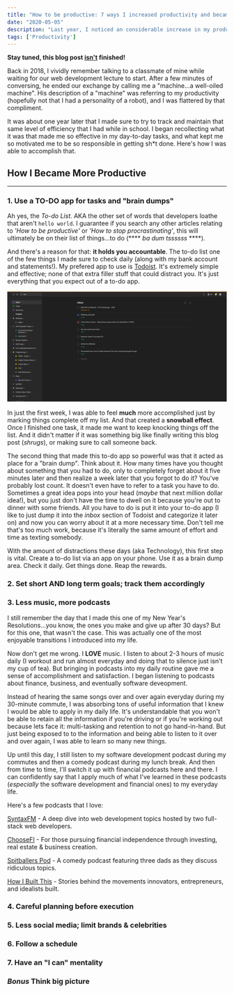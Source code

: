```yaml
---
title: "How to be productive: 7 ways I increased productivity and became more efficient 🧠"
date: "2020-05-05"
description: "Last year, I noticed an considerable increase in my productivity after applying these few things in my daily life."
tags: ['Productivity']
---
```


**Stay tuned, this blog post <u>isn't</u> finished!**

Back in 2018, I vividly remember talking to a classmate of mine while waiting for our web development lecture to start. After a few minutes of conversing, he ended our exchange by calling me a "machine...a well-oiled machine". His description of a "machine" was referring to my productivity (hopefully not that I had a personality of a robot), and I was flattered by that compliment.

It was about one year later that I made sure to try to track and maintain that same level of efficiency that I had while in school. I began recollecting what it was that made me so effective in my day-to-day tasks, and what kept me so motivated me to be so responsible in getting sh*t done. Here's how I was able to accomplish that.

## How I Became More Productive
---

### 1. Use a TO-DO app for tasks and "brain dumps"

Ah yes, the *To-do List*. AKA the other set of words that developers loathe that aren't `hello world`. I guarantee if you search any other articles relating to *'How to be productive'* or *'How to stop procrastinating'*, this will ultimately be on their list of things...to do (**** *ba dum tssssss* ****).

And there's a reason for that: **it holds you accountable**. The to-do list one of the few things I made sure to check daily (along with my bank account and statements!). My prefered app to use is <a href="https://todoist.com/app/" target="_blank">Todoist</a>. It's extremely simple and effective; none of that extra filler stuff that could distract you. It's just everything that you expect out of a to-do app.

![Todoist](./todoist.png)

In just the first week, I was able to feel **much** more accomplished just by marking things complete off my list. And that created a **snowball effect**. Once I finished one task, it made me want to keep knocking things off the list. And it didn't matter if it was something big like finally writing this blog post (*shrugs*), or making sure to call someone back.

The second thing that made this to-do app so powerful was that it acted as place for a "brain dump". Think about it. How many times have you thought about something that you had to do, only to completely forget about it five minutes later and then realize a week later that you forgot to do it? You've probably lost count. It doesn't even have to refer to a task you have to do. Sometimes a great idea pops into your head (*maybe* that next million dollar idea!), but you just don't have the time to dwell on it because you're out to dinner with some friends. All you have to do is put it into your to-do app (I like to just dump it into the *inbox* section of Todoist and categorize it later on) and now you can worry about it at a more necessary time. Don't tell me that's too much work, because it's literally the same amount of effort and time as texting somebody.

With the amount of distractions these days (aka Technology), this first step is vital. Create a to-do list via an app on your phone. Use it as a brain dump area. Check it daily. Get things done. Reap the rewards.



### 2. Set short AND long term goals; track them accordingly

### 3. Less music, more podcasts

I still remember the day that I made this one of my New Year's Resolutions...you know, the ones you make and give up after 30 days? But for this one, that wasn't the case. This was actually one of the most enjoyable transitions I introduced into my life.

Now don't get me wrong. I **LOVE** music. I listen to about 2-3 hours of music daily (I workout and run almost everyday and doing that to silence just isn't my cup of tea). But bringing in podcasts into my daily routine gave me a sense of accomplishment and satisfaction. I began listening to podcasts about finance, business, and eventually software deveopment.

Instead of hearing the same songs over and over again everyday during my 30-minute commute, I was absorbing tons of useful information that I knew I would be able to apply in my daily life. It's understandable that you won't be able to retain all the information if you're driving or if you're working out because lets face it: multi-tasking and retention to not go hand-in-hand. But just being exposed to to the information and being able to listen to it over and over again, I was able to learn so many new things.

Up until this day, I still listen to my software development podcast during my commutes and then a comedy podcast during my lunch break. And then from time to time, I'll switch it up with financial podcasts here and there. I can confidently say that I apply much of what I've learned in these podcasts (*especially* the software development and financial ones) to my everyday life.

Here's a few podcasts that I love:

<a href="https://syntax.fm/" target="_blank">SyntaxFM</a> - A deep dive into web development topics hosted by two full-stack web developers.
</br>

<a href="https://www.choosefi.com/" target="_blank">ChooseFI</a> - For those pursuing financial independence through investing, real estate & business creation.
</br>

<a href="http://www.spitballerspod.com/" target="_blank">Spitballers Pod</a> - A comedy podcast featuring three dads as they discuss ridiculous topics.
</br>

<a href="https://www.npr.org/podcasts/510313/how-i-built-this" target="_blank">How I Built This</a> - Stories behind the movements innovators, entrepreneurs, and idealists built.

### 4. Careful planning before execution

### 5. Less social media; limit brands & celebrities

### 6. Follow a schedule

### 7. Have an "I can" mentality

### *Bonus* Think big picture





